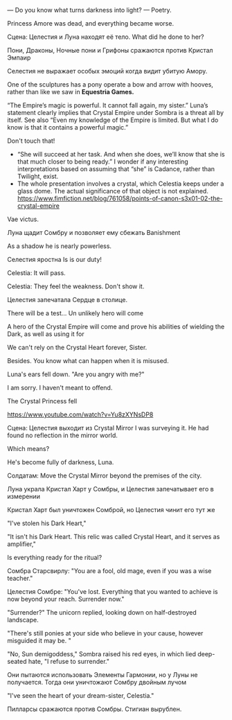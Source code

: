 — Do you know what turns darkness into light? 
— Poetry.

Princess Amore was dead, and everything became worse.

Сцена: Целестия и Луна находят её тело.
What did he done to her?

Пони, Драконы, Ночные пони и Грифоны сражаются против Кристал Эмпаир

Селестия не выражает особых эмоций когда видит убитую Амору.



One of the sculptures has a pony operate a bow and arrow with hooves, rather than like we saw in **Equestria Games.**

“The Empire’s magic is powerful. It cannot fall again, my sister.” Luna’s statement clearly implies that Crystal Empire under Sombra is a threat all by itself. See also “Even my knowledge of the Empire is limited. But what I do know is that it contains a powerful magic.”

Don't touch that! 

- “She will succeed at her task. And when she does, we’ll know that she is that much closer to being ready.” I wonder if any interesting interpretations based on assuming that “she” is Cadance, rather than Twilight, exist.
- The whole presentation involves a crystal, which Celestia keeps under a glass dome. The actual significance of that object is not explained.
https://www.fimfiction.net/blog/761058/points-of-canon-s3x01-02-the-crystal-empire



Vae victus.

Луна щадит Сомбру и позволяет ему сбежать
Banishment

As a shadow he is nearly powerless.

Селестия яростна
Is is our duty!

Celestia:
It will pass.

Celestia:
They feel the weakness. Don't show it.

Целестия запечатала Сердце в столице.

There will be a test... 
Un unlikely hero will come

A hero of the Crystal Empire will come and prove his abilities of wielding the Dark, as well as using it for 




We can't rely on the Crystal Heart forever, Sister.


Besides. You know what can happen when it is misused.

Luna's ears fell down. "Are you angry with me?"

I am sorry. I haven't meant to offend.

The Crystal Princess fell


https://www.youtube.com/watch?v=Yu8zXYNsDP8


Сцена: Целестия выходит из Crystal Mirror
I was surveying it. He had found no reflection in the mirror world.

Which means?

He's become fully of darkness, Luna. 

Солдатам: Move the Crystal Mirror beyond the premises of the city.

Луна украла Кристал Харт у Сомбры, и Целестия запечатывает его в измерении

Кристал Харт был уничтожен Сомброй, но Целестия чинит его тут же

"I've stolen his Dark Heart,"

"It isn't his Dark Heart. This relic was called Crystal Heart, and it serves as amplifier,"

Is everything ready for the ritual?


Сомбра Старсвирлу:
"You are a fool, old mage, even if you was a wise teacher."


Целестия Сомбре:
"You've lost. Everything that you wanted to achieve is now beyond your reach. Surrender now."


"Surrender?" The unicorn replied, looking down on half-destroyed landscape.

"There's still ponies at your side who believe in your cause, however misguided it may be. "



"No, Sun demigoddess," Sombra raised his red eyes, in which lied deep-seated hate, "I refuse to surrender."

Они пытаются использовать Элементы Гармонии, но у Луны не получается. Тогда они уничтожают Сомбру двойным лучом

"I've seen the heart of your dream-sister, Celestia." 

Пилларсы сражаются против Сомбры. Стигиан вырублен.